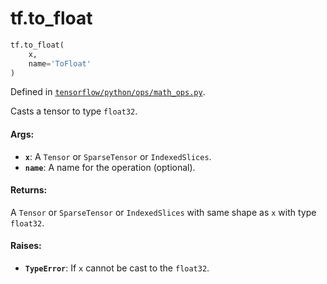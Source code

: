 <div itemscope itemtype="http://developers.google.com/ReferenceObject">
<meta itemprop="name" content="tf.to_float" />
<meta itemprop="path" content="Stable" />
</div>

# tf.to_float

``` python
tf.to_float(
    x,
    name='ToFloat'
)
```



Defined in [`tensorflow/python/ops/math_ops.py`](https://www.tensorflow.org/code/tensorflow/python/ops/math_ops.py).

Casts a tensor to type `float32`.

#### Args:

* <b>`x`</b>: A `Tensor` or `SparseTensor` or `IndexedSlices`.
* <b>`name`</b>: A name for the operation (optional).


#### Returns:

A `Tensor` or `SparseTensor` or `IndexedSlices` with same shape as `x` with
type `float32`.


#### Raises:

* <b>`TypeError`</b>: If `x` cannot be cast to the `float32`.